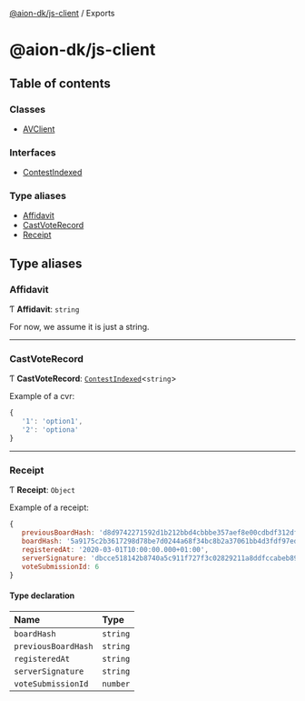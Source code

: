 [@aion-dk/js-client](README.md) / Exports

# @aion-dk/js-client

## Table of contents

### Classes

- [AVClient](classes/avclient.md)

### Interfaces

- [ContestIndexed](interfaces/contestindexed.md)

### Type aliases

- [Affidavit](modules.md#affidavit)
- [CastVoteRecord](modules.md#castvoterecord)
- [Receipt](modules.md#receipt)

## Type aliases

### Affidavit

Ƭ **Affidavit**: `string`

For now, we assume it is just a string.

___

### CastVoteRecord

Ƭ **CastVoteRecord**: [`ContestIndexed`](interfaces/contestindexed.md)<`string`\>

Example of a cvr:
```javascript
{
   '1': 'option1',
   '2': 'optiona'
}
```

___

### Receipt

Ƭ **Receipt**: `Object`

Example of a receipt:
```javascript
{
   previousBoardHash: 'd8d9742271592d1b212bbd4cbbbe357aef8e00cdbdf312df95e9cf9a1a921465',
   boardHash: '5a9175c2b3617298d78be7d0244a68f34bc8b2a37061bb4d3fdf97edc1424098',
   registeredAt: '2020-03-01T10:00:00.000+01:00',
   serverSignature: 'dbcce518142b8740a5c911f727f3c02829211a8ddfccabeb89297877e4198bc1,46826ddfccaac9ca105e39c8a2d015098479624c411b4783ca1a3600daf4e8fa',
   voteSubmissionId: 6
}
```

#### Type declaration

| Name | Type |
| :------ | :------ |
| `boardHash` | `string` |
| `previousBoardHash` | `string` |
| `registeredAt` | `string` |
| `serverSignature` | `string` |
| `voteSubmissionId` | `number` |
